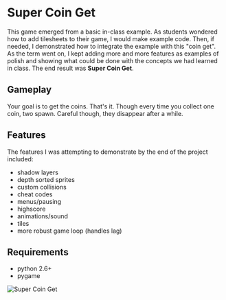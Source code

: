 # Super Coin Get

This game emerged from a basic in-class example. As students wondered
how to add tilesheets to their game, I would make example code. Then,
if needed, I demonstrated how to integrate the example with this "coin
get". As the term went on, I kept adding more and more features as
examples of polish and showing what could be done with the concepts we
had learned in class. The end result was **Super Coin Get**.

## Gameplay
Your goal is to get the coins. That's it. Though every time you collect
one coin, two spawn. Careful though, they disappear after a while.

## Features
The features I was attempting to demonstrate by the end of the project included:

 * shadow layers
 * depth sorted sprites
 * custom collisions
 * cheat codes
 * menus/pausing
 * highscore
 * animations/sound
 * tiles
 * more robust game loop (handles lag)

## Requirements
 * python 2.6+
 * pygame

![Super Coin Get](https://github.com/alecgoebel/div2/raw/master/games/supercoinget/screenshot.png "Super Coin Get")

